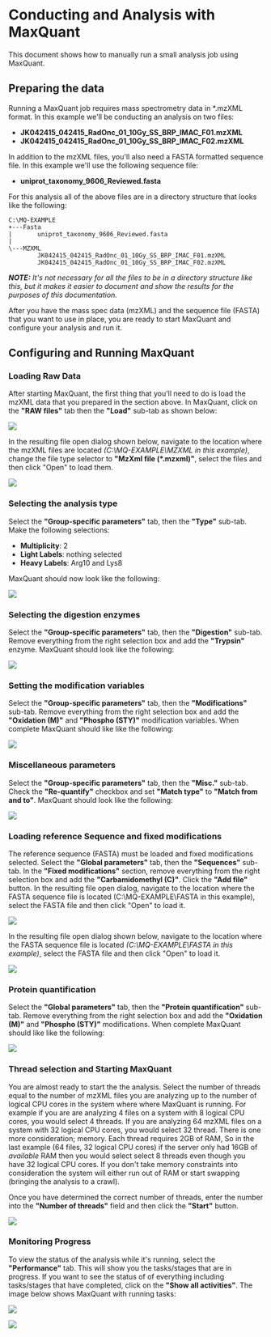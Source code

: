 # Conducting and Analysis with MaxQuant

This document shows how to manually run a small analysis job using MaxQuant.

## Preparing the data

Running a MaxQuant job requires mass spectrometry data in *.mzXML format. In this example we'll be conducting an analysis on two files:

* **JK042415_042415_RadOnc_01_10Gy_SS_BRP_IMAC_F01.mzXML**
* **JK042415_042415_RadOnc_01_10Gy_SS_BRP_IMAC_F02.mzXML**

In addition to the mzXML files, you'll also need a FASTA formatted sequence file. In this example we'll use the following sequence file:

* **uniprot_taxonomy_9606_Reviewed.fasta**

For this analysis all of the above files are in a directory structure that looks like the following:

```
C:\MQ-EXAMPLE
+---Fasta
|       uniprot_taxonomy_9606_Reviewed.fasta
|
\---MZXML
        JK042415_042415_RadOnc_01_10Gy_SS_BRP_IMAC_F01.mzXML
        JK042415_042415_RadOnc_01_10Gy_SS_BRP_IMAC_F02.mzXML
```

***NOTE:*** *It's not necessary for all the files to be in a directory structure like this, but it makes it easier to document and show the results for the purposes of this documentation.*    

After you have the mass spec data (mzXML) and the sequence file (FASTA) that you want to use in place, you are ready to start MaxQuant and configure your analysis and run it.


## Configuring and Running MaxQuant

### Loading Raw Data

After starting MaxQuant, the first thing that you'll need to do is load the mzXML data that you prepared in the section above. In MaxQuant, click on the **"RAW files"** tab then the **"Load"** sub-tab as shown below:

![](/docs/RunningMaxQuant/maxquant-open.png)

In the resulting file open dialog shown below, navigate to the location where the mzXML files are located *(C:\MQ-EXAMPLE\MZXML in this example)*, change the file type selector to **"MzXml file (*.mzxml)"**, select the files and then click "Open" to load them.

![](/docs/RunningMaxQuant/maxquant-load-mzxml.png)


### Selecting the analysis type 

Select the **"Group-specific parameters"** tab, then the **"Type"** sub-tab. Make the following selections:

- **Multiplicity**: 2
- **Light Labels**: nothing selected
- **Heavy Labels**: Arg10 and Lys8

MaxQuant should now look like the following:
 
![](/docs/RunningMaxQuant/maxquant-type.png)


### Selecting the digestion enzymes

Select the **"Group-specific parameters"** tab, then the **"Digestion"** sub-tab. Remove everything from the right selection box and add the **"Trypsin"** enzyme. MaxQuant should look like the following:

![](/docs/RunningMaxQuant/maxquant-digestion.png)


### Setting the modification variables

Select the **"Group-specific parameters"** tab, then the **"Modifications"** sub-tab.  Remove everything from the right selection box and add the **"Oxidation (M)"** and **"Phospho (STY)"** modification variables. When complete MaxQuant should like like the following:
  
![](/docs/RunningMaxQuant/maxquant-modifications.png)


### Miscellaneous parameters

Select the **"Group-specific parameters"** tab, then the **"Misc."** sub-tab. Check the **"Re-quantify"** checkbox and set **"Match type"** to **"Match from and to"**. MaxQuant should look like the following:

![](/docs/RunningMaxQuant/maxquant-misc.png)


### Loading reference Sequence and fixed modifications

The reference sequence (FASTA) must be loaded and fixed modifications selected. Select the **"Global parameters"** tab, then the **"Sequences"** sub-tab. In the **"Fixed modifications"** section, remove everything from the right selection box and add the **"Carbamidomethyl (C)"**. Click the **"Add file"** button. In the resulting file open dialog, navigate to the location where the FASTA sequence file is located (C:\MQ-EXAMPLE\FASTA in this example), select the FASTA file and then click "Open" to load it.

![](/docs/RunningMaxQuant/maxquant-seq-loaded.png)

In the resulting file open dialog shown below, navigate to the location where the FASTA sequence file is located *(C:\MQ-EXAMPLE\FASTA in this example)*, select the FASTA file and then click "Open" to load it.

![](/docs/RunningMaxQuant/maxquant-load-seq.png)


### Protein quantification

Select the **"Global parameters"** tab, then the **"Protein quantification"** sub-tab. Remove everything from the right selection box and add the **"Oxidation (M)"** and **"Phospho (STY)"** modifications. When complete MaxQuant should like like the following:

![](/docs/RunningMaxQuant/maxquant-protein-quant.png)


### Thread selection and Starting MaxQuant

You are almost ready to start the the analysis. Select the number of threads equal to the number of mzXML files you are analyzing up to the number of logical CPU cores in the system where where MaxQuant is running. For example if you are are analyzing 4 files on a system with 8 logical CPU cores, you would select 4 threads. If you are analyzing 64 mzXML files on a system with 32 logical CPU cores, you would select 32 thread. There is one more consideration; memory. Each thread requires 2GB of RAM, So in the last example (64 files, 32 logical CPU cores) if the server only had 16GB of *available* RAM then you would select select 8 threads even though you have 32 logical CPU cores. If you don't take memory constraints into consideration the system will either run out of RAM or start swapping (bringing the analysis to a crawl).

Once you have determined the correct number of threads, enter the number into the **"Number of threads"** field and then click the **"Start"** button.     
 
![](/docs/RunningMaxQuant/maxquant-threads-start.png)


### Monitoring Progress

To view the status of the analysis while it's running, select the **"Performance"** tab. This will show you the tasks/stages that are in progress. If you want to see the status of of everything including tasks/stages that have completed, click on the **"Show all activities"**. The image below shows MaxQuant with running tasks: 

![](/docs/RunningMaxQuant/maxquant-running.png)


![](/docs/RunningMaxQuant/Maxquant-done-with-dialog.png)








